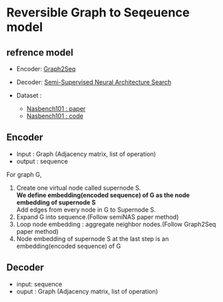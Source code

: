 # Reversible Graph to Seqeuence model
## refrence model
* Encoder: [Graph2Seq](https://arxiv.org/abs/1804.00823)

* Decoder: [Semi-Supervised Neural Architecture Search](https://arxiv.org/abs/2002.10389)

* Dataset :
  - [Nasbench101 : paper](https://arxiv.org/abs/1902.09635)
  - [Nasbench101 : code](https://github.com/google-research/nasbench)


## Encoder
- Input : Graph (Adjacency matrix, list of operation)
- output :  sequence

For graph G,
1. Create one virtual node called supernode S.\
**We define embedding(encoded sequence) of G as the node embedding of supernode S**\
Add edges from every node in G to Supernode S.
2. Expand G into sequence.(Follow semiNAS paper method)
3. Loop node embedding : aggregate neighbor nodes.(Follow Graph2Seq paper method)
4. Node embedding of supernode S at the last step is an embedding(encoded sequence) of G

## Decoder
- input: sequence
- ouput : Graph (Adjacency matrix, list of operation)
